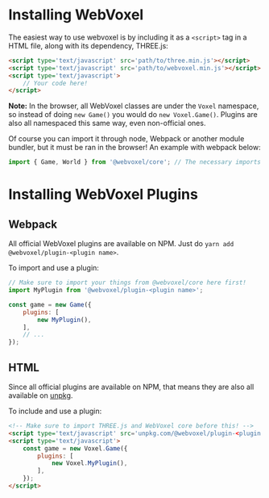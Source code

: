 # Installing WebVoxel
The easiest way to use webvoxel is by including it as a `<script>` tag in a HTML file, along with its dependency, THREE.js:
```html
<script type='text/javascript' src='path/to/three.min.js'></script>
<script type='text/javascript' src='path/to/webvoxel.min.js'></script>
<script type='text/javascript'>
    // Your code here!
</script>
```
**Note:** In the browser, all WebVoxel classes are under the `Voxel` namespace, so instead of doing `new Game()` you would do `new Voxel.Game()`. Plugins are also all namespaced this same way, even non-official ones. 

Of course you can import it through node, Webpack or another module bundler, but it must be ran in the browser! An example with webpack below:

```js
import { Game, World } from '@webvoxel/core'; // The necessary imports to get a game up and running
```

# Installing WebVoxel Plugins

## Webpack
All official WebVoxel plugins are available on NPM. Just do `yarn add @webvoxel/plugin-<plugin name>`.

To import and use a plugin:
```js
// Make sure to import your things from @webvoxel/core here first!
import MyPlugin from '@webvoxel/plugin-<plugin name>';

const game = new Game({
    plugins: [
        new MyPlugin(),
    ],
    // ...
});
```

## HTML
Since all official plugins are available on NPM, that means they are also all available on [unpkg](https://unpkg.com).

To include and use a plugin:
```html
<!-- Make sure to import THREE.js and WebVoxel core before this! -->
<script type='text/javascript' src='unpkg.com/@webvoxel/plugin-<plugin name>/dist/webvoxel-plugin-<plugin name>'></script>
<script type='text/javascript'>
    const game = new Voxel.Game({
        plugins: [
            new Voxel.MyPlugin(),
        ],
    });
</script>
```
